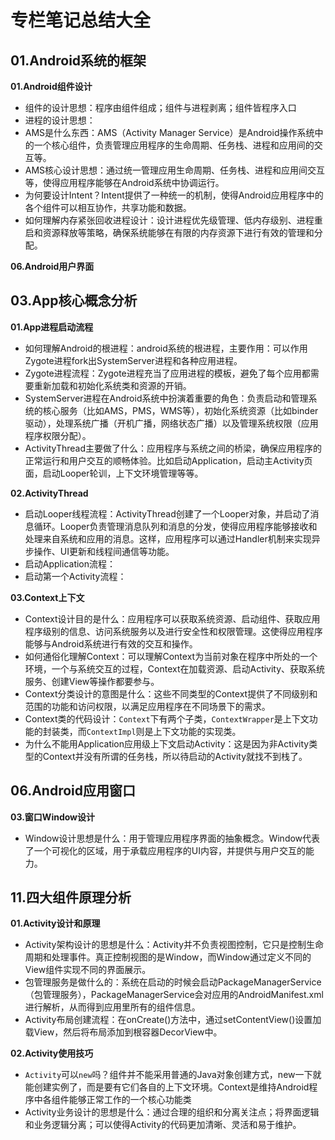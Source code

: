 # 专栏笔记总结大全


## 01.Android系统的框架

**01.Android组件设计**

- 组件的设计思想：程序由组件组成；组件与进程剥离；组件皆程序入口
- 进程的设计思想：
- AMS是什么东西：AMS（Activity Manager Service）是Android操作系统中的一个核心组件，负责管理应用程序的生命周期、任务栈、进程和应用间的交互等。
- AMS核心设计思想：通过统一管理应用生命周期、任务栈、进程和应用间交互等，使得应用程序能够在Android系统中协调运行。
- 为何要设计Intent？Intent提供了一种统一的机制，使得Android应用程序中的各个组件可以相互协作，共享功能和数据。
- 如何理解内存紧张回收进程设计：设计进程优先级管理、低内存级别、进程重启和资源释放等策略，确保系统能够在有限的内存资源下进行有效的管理和分配。

**06.Android用户界面**



## 03.App核心概念分析

**01.App进程启动流程**

- 如何理解Android的根进程：android系统的根进程，主要作用：可以作用Zygote进程fork出SystemServer进程和各种应用进程。
- Zygote进程流程：Zygote进程充当了应用进程的模板，避免了每个应用都需要重新加载和初始化系统类和资源的开销。
- SystemServer进程在Android系统中扮演着重要的角色：负责启动和管理系统的核心服务（比如AMS，PMS，WMS等），初始化系统资源（比如binder驱动），处理系统广播（开机广播，网络状态广播）以及管理系统权限（应用程序权限分配）。
- ActivityThread主要做了什么：应用程序与系统之间的桥梁，确保应用程序的正常运行和用户交互的顺畅体验。比如启动Application，启动主Activity页面，启动Looper轮训，上下文环境管理等等。

**02.ActivityThread**

- 启动Looper线程流程：ActivityThread创建了一个Looper对象，并启动了消息循环。Looper负责管理消息队列和消息的分发，使得应用程序能够接收和处理来自系统和应用的消息。这样，应用程序可以通过Handler机制来实现异步操作、UI更新和线程间通信等功能。
- 启动Application流程：
- 启动第一个Activity流程：

**03.Context上下文**

- Context设计目的是什么：应用程序可以获取系统资源、启动组件、获取应用程序级别的信息、访问系统服务以及进行安全性和权限管理。这使得应用程序能够与Android系统进行有效的交互和操作。
- 如何通俗化理解Context：可以理解Context为当前对象在程序中所处的一个环境，一个与系统交互的过程，Context在加载资源、启动Activity、获取系统服务、创建View等操作都要参与。
- Context分类设计的意图是什么：这些不同类型的Context提供了不同级别和范围的功能和访问权限，以满足应用程序在不同场景下的需求。
- Context类的代码设计：`Context`下有两个子类，`ContextWrapper`是上下文功能的封装类，而`ContextImpl`则是上下文功能的实现类。
- 为什么不能用Application应用级上下文启动Activity：这是因为非Activity类型的Context并没有所谓的任务栈，所以待启动的Activity就找不到栈了。



## 06.Android应用窗口

**03.窗口Window设计**

- Window设计思想是什么：用于管理应用程序界面的抽象概念。Window代表了一个可视化的区域，用于承载应用程序的UI内容，并提供与用户交互的能力。


## 11.四大组件原理分析

**01.Activity设计和原理**

- Activity架构设计的思想是什么：Activity并不负责视图控制，它只是控制生命周期和处理事件。真正控制视图的是Window，而Window通过定义不同的View组件实现不同的界面展示。
- 包管理服务是做什么的：系统在启动的时候会启动PackageManagerService（包管理服务），PackageManagerService会对应用的AndroidManifest.xml进行解析，从而得到应用里所有的组件信息。
- Activity布局创建流程：在onCreate()方法中，通过setContentView()设置加载View，然后将布局添加到根容器DecorView中。

**02.Activity使用技巧**

- `Activity`可以`new`吗？组件并不能采用普通的Java对象创建方式，new一下就能创建实例了，而是要有它们各自的上下文环境。Context是维持Android程序中各组件能够正常工作的一个核心功能类
- Activity业务设计的思想是什么：通过合理的组织和分离关注点；将界面逻辑和业务逻辑分离；可以使得Activity的代码更加清晰、灵活和易于维护。
